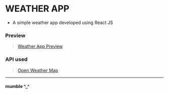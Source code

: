 # WEATHER APP
- A simple weather app developed using React JS

### Preview 
> [Weather App Preview](https://mumble-07.github.io/weather-app-reactJS/)

### API used
> [Open Weather Map](https://home.openweathermap.org)

---------------------------------

#### mumble ^_^ 